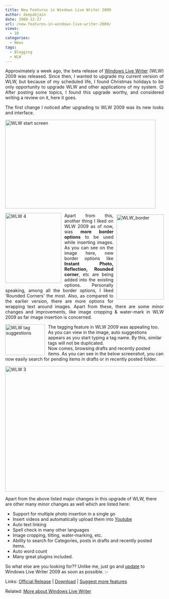 ```yaml
---
title: New Features in Windows Live Writer 2009
author: deepakjain
date: 2008-12-27
url: /new-features-in-windows-live-writer-2009/
views:
  - 10
categories:
  - News
tags:
  - Blogging
  - WLW
---
```

<p align="justify">
  Approximately a week ago, the beta release of <a href="http://devilsworkshop.org/windows-live-writer-best-desktop-blogging-client-for-offline-blogging/" target="_blank">Windows Live Writer</a> (WLW) 2009 was released. Since then, I wanted to upgrade my current version of WLW, but because of my scheduled life, I found Christmas holidays to be only opportunity to upgrade WLW and other applications of my system. 😉 After posting some topics, I found this upgrade worthy, and considered writing a review on it, here it goes.
</p>

<p align="justify">
  The first change I noticed after upgrading to WLW 2009 was its new looks and interface.
</p>

<p align="justify">
  <img class="wp-image-53033" style="border-right: 0px;border-top: 0px;float: none;margin-left: auto;border-left: 0px;margin-right: auto;border-bottom: 0px" src="http://cdn.devilsworkshop.org/files/2008/12/wlwstartscreen.png" border="0" alt="WLW start screen" width="478" height="282" />
</p>

<img style="border-right: 0px;border-top: 0px;margin: 5px 0px 0px 10px;border-left: 0px;border-bottom: 0px" src="http://cdn.devilsworkshop.org/files/2008/12/wlw-border.png" border="0" alt="WLW_border" width="150" height="270" align="right" />

<p align="justify">
  <img style="border-right: 0px;border-top: 0px;margin: 0px 10px 0px 0px;border-left: 0px;border-bottom: 0px" src="http://cdn.devilsworkshop.org/files/2008/12/wlw4.png" border="0" alt="WLW 4" width="178" height="223" align="left" />Apart from this, another thing I liked on WLW 2009 as of now, was <strong>more border options</strong> to be used while inserting images. As you can see on the image here, new border options like <strong>Instant Photo, Reflection, Rounded corner</strong>, etc are being added into the existing options. Personally speaking, among all the border options, I liked ‘Rounded Corners’ the most. Also, as compared to the earlier version, there are more options for wrapping text around images. Apart from these, there are some minor changes and improvements, like image cropping & water-mark in WLW 2009 as far image insertion is concerned.
</p>

<img style="border-right: 0px;border-top: 0px;margin: 0px 10px 0px 0px;border-left: 0px;border-bottom: 0px" src="http://cdn.devilsworkshop.org/files/2008/12/wlwtag.png" border="0" alt="WLW tag suggestions" width="126" height="98" align="left" />

The tagging feature in WLW 2009 was appealing too. As you can view in the image, auto suggestions appears as you start typing a tag name. By this, similar tags will not be duplicated.  
Now comes, browsing drafts and recently posted items. As you can see in the below screenshot, you can now easily search for pending items in drafts or in recently posted folder.

<img style="border-right: 0px;border-top: 0px;float: none;margin-left: auto;border-left: 0px;margin-right: auto;border-bottom: 0px" src="http://cdn.devilsworkshop.org/files/2008/12/wlw3.png" border="0" alt="WLW 3" width="525" height="399" />

Apart from the above listed major changes in this upgrade of WLW, there are other many minor changes as well which are listed here:

  * Support for multiple photo insertion in a single go
  * Insert videos and automatically upload them into <a href="http://www.youtube.com" onclick="_gaq.push(['_trackEvent', 'outbound-article', 'http://www.youtube.com', 'Youtube']);" target="_blank">Youtube</a>
  * Auto text linking
  * Spell check in many other languages
  * Image cropping, tilting, water-marking, etc.
  * Ability to search for Categories, posts in drafts and recently posted items.
  * Auto word count
  * Many great plugins included.

So what else are you looking for?? Unlike me, just go and <a href="http://download.live.com/writer" onclick="_gaq.push(['_trackEvent', 'outbound-article', 'http://download.live.com/writer', 'update']);" target="_blank">update</a> to Windows Live Writer 2009 as soon as possible. <img src="http://devilsworkshop.org/wp-includes/images/smilies/simple-smile.png" alt=":-)" class="wp-smiley" style="height: 1em; max-height: 1em;" />

Links: <a href="http://windowslivewriter.spaces.live.com/blog/cns!D85741BB5E0BE8AA!1581.entry" onclick="_gaq.push(['_trackEvent', 'outbound-article', 'http://windowslivewriter.spaces.live.com/blog/cns!D85741BB5E0BE8AA!1581.entry', 'Official Release']);" target="_blank">Official Release</a> | <a href="http://download.live.com/writer" onclick="_gaq.push(['_trackEvent', 'outbound-article', 'http://download.live.com/writer', 'Download']);" target="_blank">Download</a> | <a href="http://social.microsoft.com/Forums/en-US/writergeneral/threads/" onclick="_gaq.push(['_trackEvent', 'outbound-article', 'http://social.microsoft.com/Forums/en-US/writergeneral/threads/', 'Suggest more features']);" target="_blank">Suggest more features</a>

Related: <a href="http://devilsworkshop.org/windows-live-writer-best-desktop-blogging-client-for-offline-blogging/" target="_blank">More about Windows Live Writer</a>
